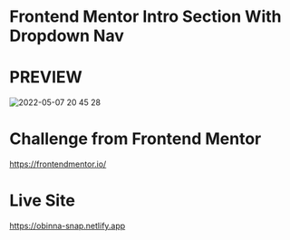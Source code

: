 # Frontend Mentor Intro Section With Dropdown Nav

# PREVIEW
![2022-05-07 20 45 28](https://user-images.githubusercontent.com/105124616/167271788-bc9bbde5-c88b-4e8f-9016-86501650ea27.gif)


# Challenge from Frontend Mentor
https://frontendmentor.io/

# Live Site
https://obinna-snap.netlify.app
